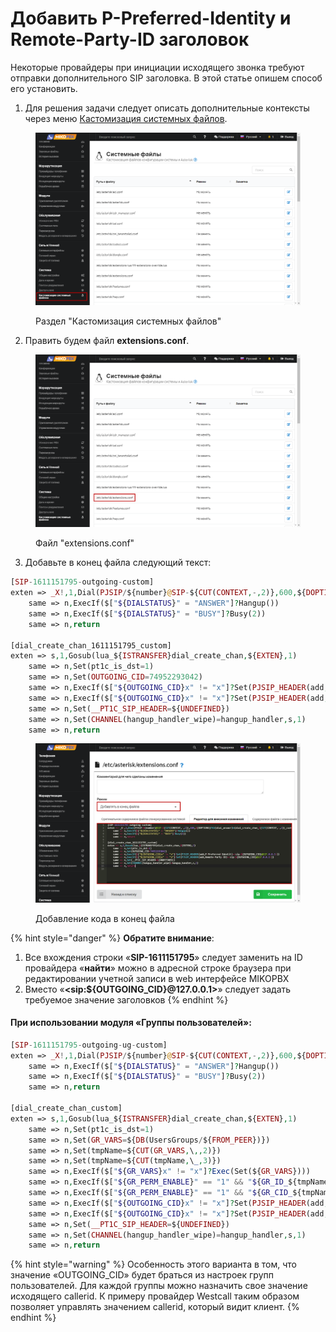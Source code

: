 # Добавить P-Preferred-Identity и Remote-Party-ID заголовок

Некоторые провайдеры при инициации исходящего звонка требуют отправки дополнительного SIP заголовка. В этой статье опишем способ его установить.

1. Для решения задачи следует описать дополнительные контексты через меню [Кастомизация системных файлов](../../manual/system/custom-files.md).&#x20;

<figure><img src="../../.gitbook/assets/1 (63).png" alt="Раздел &#x22;Кастомизация системных файлов&#x22;"><figcaption><p>Раздел "Кастомизация системных файлов"</p></figcaption></figure>

2. Править будем файл **extensions.conf**.&#x20;

<figure><img src="../../.gitbook/assets/2 (49).png" alt=""><figcaption><p>Файл "extensions.conf"</p></figcaption></figure>

3. Добавьте в конец файла следующий текст:

```php
[SIP-1611151795-outgoing-custom]
exten => _X!,1,Dial(PJSIP/${number}@SIP-${CUT(CONTEXT,-,2)},600,${DOPTIONS}TKU(dial_answer)b(dial_create_chan_${CUT(CONTEXT,-,2)}_custom,s,1))
    same => n,ExecIf($["${DIALSTATUS}" = "ANSWER"]?Hangup())
    same => n,ExecIf($["${DIALSTATUS}" = "BUSY"]?Busy(2))
    same => n,return
    
[dial_create_chan_1611151795_custom] 
exten => s,1,Gosub(lua_${ISTRANSFER}dial_create_chan,${EXTEN},1)
    same => n,Set(pt1c_is_dst=1) 
    same => n,Set(OUTGOING_CID=74952293042)
    same => n,ExecIf($["${OUTGOING_CID}x" != "x"]?Set(PJSIP_HEADER(add,P-Preferred-Identit)=<sip:${OUTGOING_CID}@127.0.0.1>))
    same => n,ExecIf($["${OUTGOING_CID}x" != "x"]?Set(PJSIP_HEADER(add,Remote-Party-ID)=<sip:${OUTGOING_CID}@127.0.0.1>))
    same => n,Set(__PT1C_SIP_HEADER=${UNDEFINED}) 
    same => n,Set(CHANNEL(hangup_handler_wipe)=hangup_handler,s,1) 
    same => n,return
```

<figure><img src="../../.gitbook/assets/new.png" alt=""><figcaption><p>Добавление кода в конец файла</p></figcaption></figure>

{% hint style="danger" %}
**Обратите внимание**:

1. Все вхождения строки «**SIP-1611151795**» следует заменить на ID провайдера «**найти**» можно в адресной строке браузера при редактировании учетной записи в web интерфейсе MIKOPBX
2. Вместо «**\<sip:${OUTGOING\_CID}@127.0.0.1>**» следует задать требуемое значение заголовков
{% endhint %}

#### При использовании модуля «Группы пользователей»:

```php
[SIP-1611151795-outgoing-ug-custom]
exten => _X!,1,Dial(PJSIP/${number}@SIP-${CUT(CONTEXT,-,2)},600,${DOPTIONS}TKU(dial_answer)b(dial_create_chan_custom,s,1))
	same => n,ExecIf($["${DIALSTATUS}" = "ANSWER"]?Hangup())
	same => n,ExecIf($["${DIALSTATUS}" = "BUSY"]?Busy(2))
    same => n,return
    
[dial_create_chan_custom] 
exten => s,1,Gosub(lua_${ISTRANSFER}dial_create_chan,${EXTEN},1)
    same => n,Set(pt1c_is_dst=1) 
    same => n,Set(GR_VARS=${DB(UsersGroups/${FROM_PEER})}) 
    same => n,Set(tmpName=${CUT(GR_VARS,\,,2)})
    same => n,Set(tmpName=${CUT(tmpName,\_,3)})
	same => n,ExecIf($["${GR_VARS}x" != "x"]?Exec(Set(${GR_VARS}))) 
	same => n,ExecIf($["${GR_PERM_ENABLE}" == "1" && "${GR_ID_${tmpName}}" != "1"]?return) 
	same => n,ExecIf($["${GR_PERM_ENABLE}" == "1" && "${GR_CID_${tmpName}}x" != "x"]?MSet(GR_OLD_CALLERID=${CALLERID(num)},OUTGOING_CID=${GR_CID_${tmpName}}))
	same => n,ExecIf($["${OUTGOING_CID}x" != "x"]?Set(PJSIP_HEADER(add,P-Preferred-Identit)=<sip:${OUTGOING_CID}@127.0.0.1>))
	same => n,ExecIf($["${OUTGOING_CID}x" != "x"]?Set(PJSIP_HEADER(add,Remote-Party-ID)=<sip:${OUTGOING_CID}@127.0.0.1>))
    same => n,Set(__PT1C_SIP_HEADER=${UNDEFINED}) 
    same => n,Set(CHANNEL(hangup_handler_wipe)=hangup_handler,s,1) 
    same => n,return
```

{% hint style="warning" %}
Особенность этого варианта в том, что значение «OUTGOING\_CID» будет браться из настроек групп пользователей. Для каждой группы можно назначить свое значение исходящего callerid. К примеру провайдер Westcall таким образом позволяет управлять значением callerid, который видит клиент.
{% endhint %}
